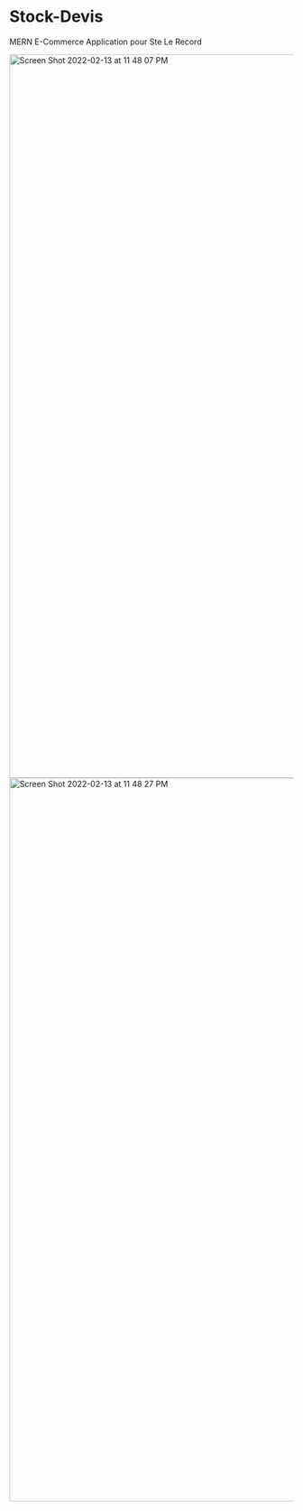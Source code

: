 # Stock-Devis
MERN E-Commerce Application pour Ste Le Record 


<img width="1281" alt="Screen Shot 2022-02-13 at 11 48 07 PM" src="https://user-images.githubusercontent.com/49615834/153778784-6f5dd3f0-6dd1-4649-bebc-915fc6deff5c.png">

<img width="1281" alt="Screen Shot 2022-02-13 at 11 48 27 PM" src="https://user-images.githubusercontent.com/49615834/153778806-a0d46c03-0100-48ac-b977-c3c4b379d963.png">

